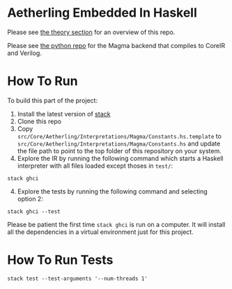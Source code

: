 # Aetherling Embedded In Haskell

Please see [the theory section](theory/README.md) for an overview of this repo.

Please see [the python repo](https://github.com/David-Durst/aetherling) for the Magma
backend that compiles to CoreIR and Verilog.

# How To Run
To build this part of the project:
1. Install the latest version of [stack](https://docs.haskellstack.org/en/stable/README/)
2. Clone this repo
1. Copy `src/Core/Aetherling/Interpretations/Magma/Constants.hs.template` to `src/Core/Aetherling/Interpretations/Magma/Constants.hs` and update
the file path to point to the top folder of this repository on your system.
3. Explore the IR by running the following command which starts a Haskell interpreter with all files loaded except thoses in `test/`:
```
stack ghci
```
4. Explore the tests by running the following command and selecting option 2:
```
stack ghci --test
```

Please be patient the first time `stack ghci` is run on a computer. 
It will install all the dependencies in a virtual environment just for this project.


# How To Run Tests
```
stack test --test-arguments '--num-threads 1'
```


